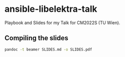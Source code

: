 # ansible-libelektra-talk

Playbook and Slides for my Talk for CM2022S (TU Wien).

## Compiling the slides

```sh
pandoc -t beamer SLIDES.md -o SLIDES.pdf
```
